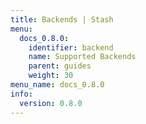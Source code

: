 ```yaml
---
title: Backends | Stash
menu:
  docs_0.8.0:
    identifier: backend
    name: Supported Backends
    parent: guides
    weight: 30
menu_name: docs_0.8.0
info:
  version: 0.8.0
---
```


